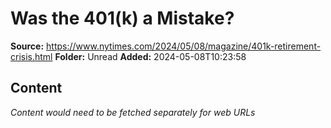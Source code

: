 # Was the 401(k) a Mistake?

**Source:** https://www.nytimes.com/2024/05/08/magazine/401k-retirement-crisis.html
**Folder:** Unread
**Added:** 2024-05-08T10:23:58




## Content
*Content would need to be fetched separately for web URLs*
